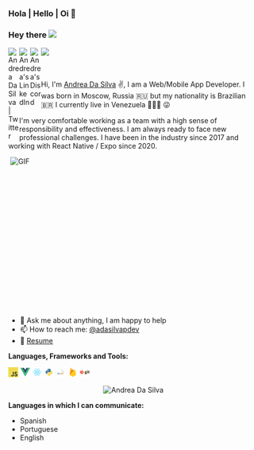 ### Hola | Hello | Oi 👋

### Hey there <img src="https://media.giphy.com/media/hvRJCLFzcasrR4ia7z/giphy.gif" width="25px">
<a href="https://twitter.com/adasilvapdev" target="_blank">
  <img align="left" alt="Andrea Da Silva | Twitter" width="22px" src="https://raw.githubusercontent.com/peterthehan/peterthehan/master/assets/twitter.svg" />
</a>
<a href="https://linkedin.com/in/adasilvapdev/" target="_blank">
  <img align="left" alt="Andrea's LinkedIn" width="22px" src="https://raw.githubusercontent.com/peterthehan/peterthehan/master/assets/linkedin.svg" />
</a>
<a href="https://discord.com/users/adasilvapdev#4563/" target="_blank">
  <img align="left" alt="Andrea's Discord" width="22px" src="https://raw.githubusercontent.com/peterthehan/peterthehan/master/assets/discord.svg" />
</a>

![](https://visitor-badge.glitch.me/badge?page_id=adasilvapdev.adasilvapdev)

<br />

Hi, I'm [Andrea Da Silva](https://adasilvapdev.github.io/web/) ✌, I am a Web/Mobile App Developer. I was born in Moscow, Russia 🇷🇺 but my nationality is Brazilian 🇧🇷
I currently live in Venezuela 📍🇻🇪 😜

I'm very comfortable working as a team with a high sense of responsibility and effectiveness. I am always ready to face new professional challenges. I have been in the industry since 2017 and working with React Native / Expo since 2020.

  <img align="right" alt="GIF" src="https://raw.githubusercontent.com/adasilvapdev/adasilvapdev/main/coding.gif" width="500" height="320" />
  
- 💬 Ask me about anything, I am happy to help
- 📫 How to reach me: [@adasilvapdev](https://twitter.com/adasilvapdev)
- 📝 [Resume](https://adasilvapdev.github.io/curriculum/)

**Languages, Frameworks and Tools:**  

<code><img height="20" src="https://raw.githubusercontent.com/github/explore/80688e429a7d4ef2fca1e82350fe8e3517d3494d/topics/javascript/javascript.png"></code>
<code><img height="20" src="https://raw.githubusercontent.com/github/explore/80688e429a7d4ef2fca1e82350fe8e3517d3494d/topics/vue/vue.png"></code>
<code><img height="20" src="https://raw.githubusercontent.com/github/explore/80688e429a7d4ef2fca1e82350fe8e3517d3494d/topics/react/react.png"></code>
<code><img height="20" src="https://raw.githubusercontent.com/github/explore/80688e429a7d4ef2fca1e82350fe8e3517d3494d/topics/python/python.png"></code>
<code><img height="20" src="https://raw.githubusercontent.com/github/explore/80688e429a7d4ef2fca1e82350fe8e3517d3494d/topics/mysql/mysql.png"></code>
<code><img height="20" src="https://raw.githubusercontent.com/github/explore/80688e429a7d4ef2fca1e82350fe8e3517d3494d/topics/firebase/firebase.png"></code>
<code><img height="20" src="https://raw.githubusercontent.com/github/explore/80688e429a7d4ef2fca1e82350fe8e3517d3494d/topics/git/git.png"></code>


<p align="center"> <img src="https://github-readme-stats.vercel.app/api?username=adasilvapdev&show_icons=true&theme=gotham" alt="Andrea Da Silva" />

**Languages in which I can communicate:**  
- Spanish
- Portuguese
- English


<!-- 
- 🔭 I’m currently working on ....
- 🌱 I’m currently learning ...
- 👯 I’m looking to collaborate on ...
- 🤔 I’m looking for help with ...
- 💬 Ask me about ...
- 📫 How to reach me: ...
- 😄 Pronouns: ...
- ⚡ Fun fact: ...
-->
